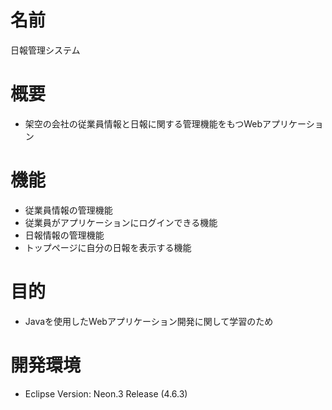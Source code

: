 # 名前
日報管理システム
# 概要
* 架空の会社の従業員情報と日報に関する管理機能をもつWebアプリケーション
# 機能
* 従業員情報の管理機能
* 従業員がアプリケーションにログインできる機能
* 日報情報の管理機能
* トップページに自分の日報を表示する機能
# 目的
* Javaを使用したWebアプリケーション開発に関して学習のため
# 開発環境
* Eclipse Version: Neon.3 Release (4.6.3) 
